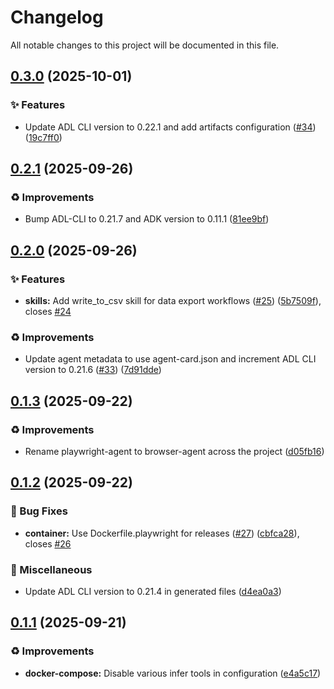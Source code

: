 # Changelog

All notable changes to this project will be documented in this file.

## [0.3.0](https://github.com/inference-gateway/browser-agent/compare/v0.2.1...v0.3.0) (2025-10-01)

### ✨ Features

* Update ADL CLI version to 0.22.1 and add artifacts configuration ([#34](https://github.com/inference-gateway/browser-agent/issues/34)) ([19c7ff0](https://github.com/inference-gateway/browser-agent/commit/19c7ff06ec28371f16d8e0db2eada1570efd4a7e))

## [0.2.1](https://github.com/inference-gateway/browser-agent/compare/v0.2.0...v0.2.1) (2025-09-26)

### ♻️ Improvements

* Bump ADL-CLI to 0.21.7 and ADK version to 0.11.1 ([81ee9bf](https://github.com/inference-gateway/browser-agent/commit/81ee9bf69c5aaa7f2c3a917cf0e9ebad722ed75b))

## [0.2.0](https://github.com/inference-gateway/browser-agent/compare/v0.1.3...v0.2.0) (2025-09-26)

### ✨ Features

* **skills:** Add write_to_csv skill for data export workflows ([#25](https://github.com/inference-gateway/browser-agent/issues/25)) ([5b7509f](https://github.com/inference-gateway/browser-agent/commit/5b7509f3bf96d3f5e6f17c54497e35f4c88aebec)), closes [#24](https://github.com/inference-gateway/browser-agent/issues/24)

### ♻️ Improvements

* Update agent metadata to use agent-card.json and increment ADL CLI version to 0.21.6 ([#33](https://github.com/inference-gateway/browser-agent/issues/33)) ([7d91dde](https://github.com/inference-gateway/browser-agent/commit/7d91dde1d272a11c48db71d77d430489926f45af))

## [0.1.3](https://github.com/inference-gateway/browser-agent/compare/v0.1.2...v0.1.3) (2025-09-22)

### ♻️ Improvements

* Rename playwright-agent to browser-agent across the project ([d05fb16](https://github.com/inference-gateway/browser-agent/commit/d05fb1686bf90ad5d6b0c13f4154849034b57a17))

## [0.1.2](https://github.com/inference-gateway/playwright-agent/compare/v0.1.1...v0.1.2) (2025-09-22)

### 🐛 Bug Fixes

* **container:** Use Dockerfile.playwright for releases ([#27](https://github.com/inference-gateway/playwright-agent/issues/27)) ([cbfca28](https://github.com/inference-gateway/playwright-agent/commit/cbfca28cb5dec69c4357938a2428f0fa926216b9)), closes [#26](https://github.com/inference-gateway/playwright-agent/issues/26)

### 🔧 Miscellaneous

* Update ADL CLI version to 0.21.4 in generated files ([d4ea0a3](https://github.com/inference-gateway/playwright-agent/commit/d4ea0a3b18f2a31f2c1f422defd3e334b956d365))

## [0.1.1](https://github.com/inference-gateway/playwright-agent/compare/v0.1.0...v0.1.1) (2025-09-21)

### ♻️ Improvements

* **docker-compose:** Disable various infer tools in configuration ([e4a5c17](https://github.com/inference-gateway/playwright-agent/commit/e4a5c179b212c11d2291218dc229c98411c45411))
